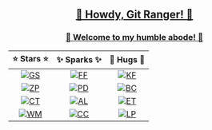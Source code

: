 <div align="center">

<h2><a href="https://tensorush.github.io/cv/en.pdf">🤠 Howdy, Git Ranger! 🤠</a></h2>

<h3><a href="https://tensorush.github.io">🌲 Welcome to my humble abode! 🌲</a></h3>

|        ⭐ Stars ⭐        |       ✨ Sparks ✨        |       🤗 Hugs 🤗        |
|:-----------------------:|:-----------------------:|:-----------------------:|
| [![GS][gs-shd]][gs-url] | [![FF][ff-shd]][ff-url] | [![KF][kf-shd]][kf-url] |
| [![ZP][zp-shd]][zp-url] | [![PD][pd-shd]][pd-url] | [![BC][bc-shd]][bc-url] |
| [![CT][ct-shd]][ct-url] | [![AL][al-shd]][al-url] | [![ET][et-shd]][et-url] |
| [![WM][wa-shd]][wa-url] | [![CC][cc-shd]][cc-url] | [![LP][lp-shd]][lp-url] |

</div>

<!-- MARKDOWN LINKS -->

[gs-shd]: https://img.shields.io/badge/brr-2596BE?style=for-the-badge&logo=go&logoColor=2596BE&label=go%20services&labelColor=black
[gs-url]: https://github.com/tensorush?tab=repositories&q=go-service&type=&language=&sort=
[zp-shd]: https://img.shields.io/badge/zap-F6A516?style=for-the-badge&logo=zig&logoColor=F6A516&label=zig%20packages&labelColor=black
[zp-url]: https://github.com/tensorush?tab=repositories&q=zig-package&type=&language=&sort=
[ct-shd]: https://img.shields.io/badge/crash-DA242B?style=for-the-badge&logo=cplusplusbuilder&logoColor=DA242B&label=c%2b%2b%20toolkits&labelColor=black
[ct-url]: https://github.com/tensorush?tab=repositories&q=cpp-toolkit&type=&language=&sort=
[wa-shd]: https://img.shields.io/badge/thwip-654FF0?style=for-the-badge&logo=webassembly&logoColor=654FF0&label=wasm%20modules&labelColor=black
[wa-url]: https://github.com/tensorush?tab=repositories&q=wasm-module&type=&language=&sort=

[ff-shd]: https://img.shields.io/badge/snikt-F24E29?style=for-the-badge&logo=git&logoColor=F24E29&label=foss%20forks&labelColor=black
[ff-url]: https://github.com/tensorush?tab=repositories&q=foss-fork&type=&language=&sort=
[pd-shd]: https://img.shields.io/badge/pum-009E60?style=for-the-badge&logo=undertale&logoColor=009E60&label=personal%20dumps&labelColor=black
[pd-url]: https://github.com/tensorush?tab=repositories&q=personal-dump&type=&language=&sort=
[al-shd]: https://img.shields.io/badge/woof-FC60A8?style=for-the-badge&logo=awesome-lists&logoColor=FC60A8&label=awesome%20lists&labelColor=black
[al-url]: https://github.com/tensorush?tab=repositories&q=awesome-list&type=&language=&sort=
[cc-shd]: https://img.shields.io/badge/oof-4574E0?style=for-the-badge&logo=codio&logoColor=4574E0&label=code%20challenges&labelColor=black
[cc-url]: https://github.com/tensorush?tab=repositories&q=code-challenge&type=&language=&sort=

[kf-shd]: https://img.shields.io/badge/plink-FF5E5B?style=for-the-badge&logo=ko-fi&label=ko-fi&labelColor=black
[kf-url]: https://ko-fi.com/tensorush
[bc-shd]: https://img.shields.io/badge/clink-F7931A?style=for-the-badge&logo=bitcoin&label=bitcoin&labelColor=black
[bc-url]: btc.png
[et-shd]: https://img.shields.io/badge/whoosh-CBAEFF?style=for-the-badge&logo=ethereum&label=ethereum&labelColor=black
[et-url]: eth.png
[lp-shd]: https://img.shields.io/badge/kaching-F6C915?style=for-the-badge&logo=liberapay&label=liberapay&labelColor=black
[lp-url]: https://liberapay.com/tensorush/

